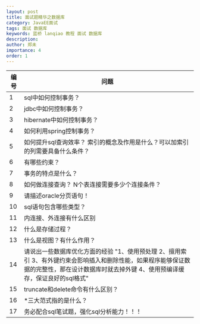 ```yaml
---
layout: post
title: 面试题精华之数据库
category: JavaEE面试
tags: 面试 数据库
keywords: 蓝桥 lanqiao 教程 面试 数据库 
description: 
author: 郑未
importance: 4
order: 1
---
```


编号 |	问题  
---- | ---- 	
1 | 	sql中如何控制事务？		
2 | 	jdbc中如何控制事务？		
3 | 	hibernate中如何控制事务？		
4 | 	如何利用spring控制事务？		
5 | 	如何提升sql查询效率？ 索引的概念及作用是什么？可以加索引的列需要具备什么条件？
6 | 	有哪些约束？		
7 | 	事务的特点是什么？		
8 | 	如何做连接查询？  	N个表连接需要多少个连接条件？	
9 | 	请描述oracle分页语句！		
10 | 	sql语句包含哪些类型？		
11 | 	内连接、外连接有什么区别		
12 | 	什么是存储过程？		
13 | 	什么是视图？有什么作用？		
14 | 	请说出一些数据库优化方面的经验	  "1、使用预处理 2、擅用索引 3、有外键约束会影响插入和删除性能，如果程序能够保证数据的完整性，那在设计数据库时就去掉外键 4、使用预编译缓存，保证良好的sql格式"	
15 | 	truncate和delete命令有什么区别？		
16 | 	*三大范式指的是什么？		
17 | 	务必配合sql笔试题，强化sql分析能力！！！		